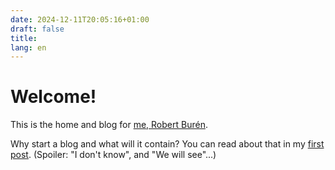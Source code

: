 ```yaml
---
date: 2024-12-11T20:05:16+01:00
draft: false
title:
lang: en
---
```


# Welcome!

This is the home and blog for [me, Robert Burén](/about/).

Why start a blog and what will it contain? You can read about that in my [first post](/posts/2024-12-02-hello-world/). (Spoiler: "I don't know", and "We will see"...)
